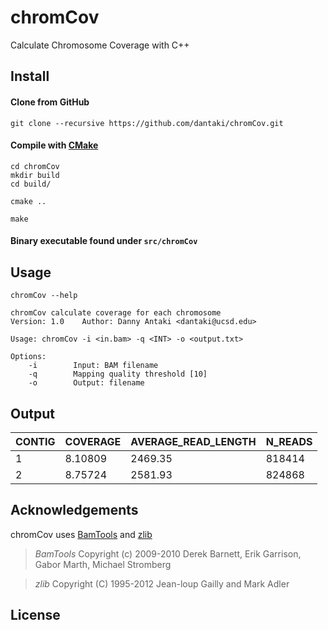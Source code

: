 # chromCov
Calculate Chromosome Coverage with C++

## Install

#### Clone from GitHub

```
git clone --recursive https://github.com/dantaki/chromCov.git
```

#### Compile with [CMake](https://cmake.org/)

```
cd chromCov
mkdir build
cd build/

cmake .. 

make 
```

#### Binary executable found under `src/chromCov`

## Usage 

`chromCov --help`

```
chromCov calculate coverage for each chromosome
Version: 1.0	Author: Danny Antaki <dantaki@ucsd.edu>

Usage: chromCov -i <in.bam> -q <INT> -o <output.txt>

Options:
    -i        Input: BAM filename
    -q        Mapping quality threshold [10]
    -o        Output: filename
```

## Output


| CONTIG | COVERAGE | AVERAGE_READ_LENGTH | N_READS |
| ------ | -------- | ------------------- | ------- |
| 1      | 8.10809  | 2469.35             |  818414 |
| 2      | 8.75724  | 2581.93             |  824868 |

## Acknowledgements

chromCov uses [BamTools](https://github.com/pezmaster31/bamtools) and [zlib](http://zlib.net/)

> *BamTools*
> Copyright (c) 2009-2010 Derek Barnett, Erik Garrison, Gabor Marth, Michael Stromberg

> *zlib*
> Copyright (C) 1995-2012 Jean-loup Gailly and Mark Adler

## License



